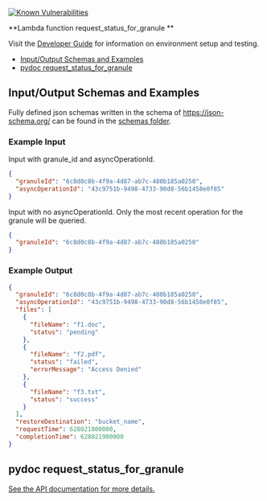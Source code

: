 [![Known Vulnerabilities](https://snyk.io/test/github/nasa/cumulus-orca/badge.svg?targetFile=tasks/request_status_for_granule/requirements.txt)](https://snyk.io/test/github/nasa/cumulus-orca?targetFile=tasks/request_status_for_granule/requirements.txt)

**Lambda function request_status_for_granule **

Visit the [Developer Guide](https://nasa.github.io/cumulus-orca/docs/developer/development-guide/code/contrib-code-intro) for information on environment setup and testing.

- [Input/Output Schemas and Examples](#input-output-schemas)
- [pydoc request_status_for_granule](#pydoc)

<a name="input-output-schemas"></a>
## Input/Output Schemas and Examples
Fully defined json schemas written in the schema of https://json-schema.org/ can be found in the [schemas folder](schemas).

### Example Input
Input with granule_id and asyncOperationId.
```json
{
  "granuleId": "6c8d0c8b-4f9a-4d87-ab7c-480b185a0250",
  "asyncOperationId": "43c9751b-9498-4733-90d8-56b1458e0f85"
}
```
Input with no asyncOperationId. Only the most recent operation for the granule will be queried.
```json
{
  "granuleId": "6c8d0c8b-4f9a-4d87-ab7c-480b185a0250"
}
```

### Example Output
```json
{
  "granuleId": "6c8d0c8b-4f9a-4d87-ab7c-480b185a0250",
  "asyncOperationId": "43c9751b-9498-4733-90d8-56b1458e0f85",
  "files": [
    {
      "fileName": "f1.doc",
      "status": "pending"
    },
    {
      "fileName": "f2.pdf",
      "status": "failed",
      "errorMessage": "Access Denied"
    },
    {
      "fileName": "f3.txt",
      "status": "success"
    }
  ],
  "restoreDestination": "bucket_name",
  "requestTime": 628021800000,
  "completionTime": 628021900000
}
```
<a name="pydoc"></a>
## pydoc request_status_for_granule
[See the API documentation for more details.](API.md)